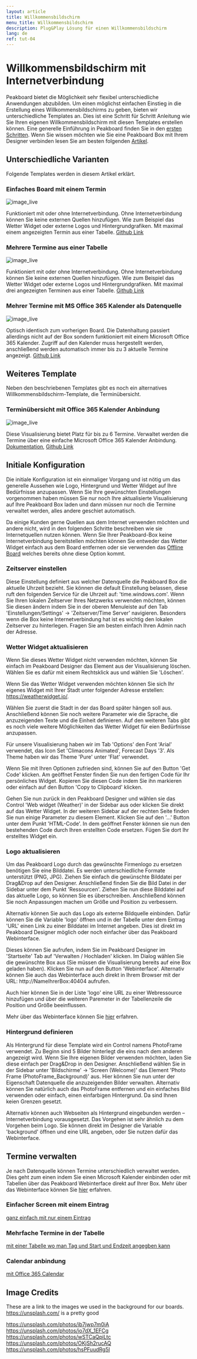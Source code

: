 ```yaml
---
layout: article
title: Willkommensbildschirm 
menu_title: Willkommensbildschirm
description: Plug&Play Lösung für einen Willkommensbildschirm
lang: de
ref: tut-04
---
```


# Willkommensbildschirm mit Internetverbindung
Peakboard bietet die Möglichkeit sehr flexibel unterschiedliche Anwendungen abzubilden. Um einen möglichst einfachen Einstieg in die Erstellung eines Willkommensbildschirms zu geben, bieten wir unterschiedliche Templates an. Dies ist eine Schritt für Schritt Anleitung wie Sie Ihren eigenen Willkommensbildschirm mit diesen Templates erstellen können. Eine generelle Einführung in Peakboard finden Sie in den [ersten Schritten](https://peakboard.rocks/erste-schritte). Wenn Sie wissen möchten wie Sie eine Peakboard Box mit Ihrem Designer verbinden lesen Sie am besten folgenden [Artikel](https://help.peakboard.com/tutorials/02-de-anschliessen-und-die-erste-visualisierung.html).

## Unterschiedliche Varianten
Folgende Templates werden in diesem Artikel erklärt.

### Einfaches Board mit einem Termin
![image_live](/assets/images/instant_boards/welcome/Welcome_Screen_Online_Single.jpg)

Funktioniert mit oder ohne Internetverbindung. Ohne Internetverbindung können Sie keine externen Quellen hinzufügen. Wie zum Beispiel das Wetter Widget oder externe Logos und Hintergrundgrafiken. Mit maximal einem angezeigten Termin aus einer Tabelle. [Github Link](https://github.com/Peakboard/CoolStuff/tree/master/Demonstrator/Designer%20Templates/Administration/Welcome%20Screen%20Online%20Single)

### Mehrere Termine aus einer Tabelle
![image_live](/assets/images/instant_boards/welcome/Welcome_Screen_Online.jpg)

Funktioniert mit oder ohne Internetverbindung. Ohne Internetverbindung können Sie keine externen Quellen hinzufügen. Wie zum Beispiel das Wetter Widget oder externe Logos und Hintergrundgrafiken. Mit maximal drei angezeigten Terminen aus einer Tabelle. [Github Link](https://github.com/Peakboard/CoolStuff/tree/master/Demonstrator/Designer%20Templates/Administration/Welcome%20Screen%20Online)

### Mehrer Termine mit MS Office 365 Kalender als Datenquelle
![image_live](/assets/images/instant_boards/welcome/Welcome_Screen_Online.jpg)

Optisch identisch zum vorherigen Board. Die Datenhaltung passiert allerdings nicht auf der Box sondern funktioniert mit einem Microsoft Office 365 Kalender. Zugriff auf den Kalender muss hergestellt werden, anschließend werden automatisch immer bis zu 3 aktuelle Termine angezeigt. [Github Link](https://github.com/Peakboard/CoolStuff/tree/master/Demonstrator/Designer%20Templates/Administration/Welcome%20Screen%20Calendar)


## Weiteres Template
Neben den beschriebenen Templates gibt es noch ein alternatives Willkommensbildschirm-Template, die Terminübersicht.

### Terminübersicht mit Office 365 Kalender Anbindung
![image_live](/assets/images/instant_boards/welcome/Appointments_Overview.png)

Diese Visualisierung bietet Platz für bis zu 6 Termine. Verwaltet werden die Termine über eine einfache Microsoft Office 365 Kalender Anbindung. [Dokumentation](https://help.peakboard.com), [Github Link](https://github.com/Peakboard/CoolStuff/tree/master/Demonstrator/Designer%20Templates/Administration/Appointments%20Overview)

## Initiale Konfiguration
Die initiale Konfiguration ist ein einmaliger Vorgang und ist nötig um das generelle Aussehen wie Logo, Hintergrund und Wetter Widget auf Ihre Bedürfnisse anzupassen. Wenn Sie Ihre gewünschten Einstellungen vorgenommen haben müssen Sie nur noch Ihre aktualisierte Visualisierung auf Ihre Peakboard Box laden und dann müssen nur noch die Termine verwaltet werden, alles andere geschiet automatisch.

Da einige Kunden gerne Quellen aus dem Internet verwenden möchten und andere nicht, wird in den folgenden Schritte beschreiben wie sie Internetquellen nutzen können. Wenn Sie Ihrer Peakboard-Box keine Internetverbindung bereitstellen möchten können Sie entweder das Wetter Widget einfach aus dem Board entfernen oder sie verwenden das [Offline Board](https://github.com/Peakboard/CoolStuff/blob/master/Demonstrator/Designer%20Templates/Administration/Welcome%20Screen%20Offline/Welcome_Screen_Offline.pbmx) welches bereits ohne diese Option kommt.

### Zeitserver einstellen
Diese Einstellung definiert aus welcher Datenquelle die Peakboard Box die aktuelle Uhrzeit bezieht. Sie können die default Einstellung belassen, diese ruft den folgenden Service für die Uhrzeit auf: 'time.windows.com'. Wenn Sie Ihren lokalen Zeitserver Ihres Netzwerks verwenden möchten, können Sie diesen ändern indem Sie in der oberen Menuleiste auf den Tab 'Einstellungen/Settings' -> 'Zeitserver/Time Server' navigieren. Besonders wenn die Box keine Internetverbindung hat ist es wichtig den lokalen Zeitserver zu hinterlegen. Fragen Sie am besten einfach Ihren Admin nach der Adresse.

### Wetter Widget aktualisieren
Wenn Sie dieses Wetter Widget nicht verwenden möchten, können Sie einfach im Peakboard Designer das Element aus der Visualisierung löschen. Wählen Sie es dafür mit einem Rechtsklick aus und wählen Sie 'Löschen'.


Wenn Sie das Wetter Widget verwenden möchten können Sie sich Ihr eigenes Widget mit Ihrer Stadt unter folgender Adresse erstellen: https://weatherwidget.io/.

Wählen Sie zuerst die Stadt in der das Board später hängen soll aus. Anschließend können Sie noch weitere Parameter wie die Sprache, die anzuzeigenden Texte und die Einheit definieren.
Auf den weiteren Tabs gibt es noch viele weitere Möglichkeiten das Wetter Widget für eien Bedürfnisse anzupassen.

Für unsere Visualisierung haben wir im Tab 'Options' den Font 'Arial' verwendet, das Icon Set 'Climacons Animated', Forecast Days '3'.
Als Theme haben wir das Theme 'Pure' unter 'Flat' verwendet.

Wenn Sie mit Ihren Optionen zufrieden sind, können Sie auf den Button 'Get Code' klicken. Am geöffnet Fenster finden Sie nun den fertigen Code für Ihr persönliches Widget. Kopieren Sie diesen Code indem Sie ihn markieren oder einfach auf den Button 'Copy to Clipboard' klicken.

Gehen Sie nun zurück in den Peakboard Designer und wählen sie das Control 'Web widget (Weather)' in der Sidebar aus oder klicken Sie direkt auf das Wetter Widget. In der weiteren Sidebar auf der rechten Seite finden Sie nun einige Parameter zu diesem Element. Klicken Sie auf den '...' Button unter dem Punkt 'HTML-Code'. In dem geöffnet Fenster können sie nun den bestehenden Code durch Ihren erstellten Code ersetzen. Fügen Sie dort Ihr erstelltes Widget ein.


### Logo aktualisieren
Um das Peakboard Logo durch das gewünschte Firmenlogo zu ersetzen benötigen Sie eine Bilddatei. Es werden unterschiedliche Formate unterstützt (PNG, JPG). Ziehen Sie einfach die gewünschte Bilddatei per Drag&Drop auf den Designer. Anschließend finden Sie die Bild Datei in der Sidebar unter dem Punkt 'Ressourcen'. Ziehen Sie nun diese Bilddatei auf das aktuelle Logo, so können Sie es überschreiben. Anschließend können Sie noch Anpassungen machen um Größe und Position zu verbessern.

Alternativ können Sie auch das Logo als externe Bildquelle einbinden. Dafür können Sie die Variable 'logo' öffnen und in der Tabelle unter dem Eintrag 'URL' einen Link zu einer Bilddatei im Internet angeben. Dies ist direkt im Peakboard Designer möglich oder noch einfacher über das Peakboard Webinterface. 

Dieses können Sie aufrufen, indem Sie im Peakboard Designer im 'Startseite' Tab auf 'Verwalten / Hochladen' klicken. Im Dialog wählen Sie die gewünschte Box aus (Sie müssen die Visualisierung bereits auf eine Box geladen haben). Klicken Sie nun auf den Button 'Webinterface'. Alternativ können Sie auch das Webinterface auch direkt in Ihrem Browser mit der URL: http://NameIhrerBox:40404 aufrufen.

Auch hier können Sie in der Liste 'logo' eine URL zu einer Webressource hinzufügen und über die weiteren Paremeter in der Tabellenzeile die Position und Größe beeinflussen.

Mehr über das Webinterface können Sie [hier](https://help.peakboard.com/misc/11-de-web.html) erfahren.

### Hintergrund definieren
Als Hintergrund für diese Template wird ein Control namens PhotoFrame verwendet. Zu Beginn sind 5 Bilder hinterlegt die eins nach dem anderen angezeigt wird. Wenn Sie Ihre eigenen Bilder verwenden möchten, laden Sie diese einfach per Drag&Drop in den Designer. Anschließend wählen Sie in der Sidebar unter 'Bildschirme' -> 'Screen (Welcome)' das Element 'Photo Frame (PhotoFrame_Background)' aus. Hier können Sie nun unter der Eigenschaft Datenquelle die anzuzeigenden Bilder verwalten. Alternativ können Sie natürlich auch das PhotoFrame entfernen und ein einfaches Bild verwenden oder einfach, einen einfarbigen Hintergrund. Da sind Ihnen keien Grenzen gesetzt.

Alternativ können auch Webseiten als Hintergrund eingebunden werden – Internetverbindung vorausgesetzt. Das Vorgehen ist sehr ähnlich zu dem Vorgehen beim Logo. Sie können direkt im Designer die Variable 'background' öffnen und eine URL angeben, oder Sie nutzen dafür das Webinterface.

## Termine verwalten
Je nach Datenquelle können Termine unterschiedlich verwaltet werden. Dies geht zum einen indem Sie einen Microsoft Kalender einbinden oder mit Tabellen über das Peakboard Webinterface direkt auf Ihrer Box.
Mehr über das Webinterface können Sie [hier](https://help.peakboard.com/misc/11-de-web.html) erfahren.

### Einfacher Screen mit einem Eintrag
[ganz einfach mit nur einem Eintrag](https://github.com/Peakboard/CoolStuff/tree/master/Demonstrator/Designer%20Templates/Administration/Welcome%20Screen%20Online%20Single) 


### Mehrfache Termine in der Tabelle
[mit einer Tabelle wo man Tag und Start und Endzeit angegben kann](https://github.com/Peakboard/CoolStuff/tree/master/Demonstrator/Designer%20Templates/Administration/Welcome%20Screen%20Online) 


### Calendar anbindung
[mit Office 365 Calendar](https://github.com/Peakboard/CoolStuff/tree/master/Demonstrator/Designer%20Templates/Administration/Welcome%20Screen%20Calendar) 



## Image Credits
These are a link to the images we used in the background for our boards. https://unsplash.com/ is a pretty good


https://unsplash.com/photos/ib7jwp7m0iA
https://unsplash.com/photos/io7dX_1EFCg
https://unsplash.com/photos/wSTCaQpiLtc
https://unsplash.com/photos/OKjSh2rucAQ
https://unsplash.com/photos/hsPFuudRg5I